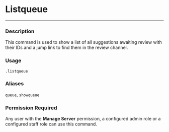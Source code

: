 # Listqueue
---
### Description
This command is used to show a list of all suggestions awaiting review with their IDs and a jump link to find them in the review channel.
### Usage
```
.listqueue
```
### Aliases
`queue`, `showqueue`
### Permission Required
Any user with the **Manage Server** permission, a configured admin role or a configured staff role can use this command.
